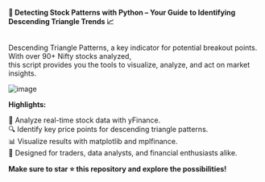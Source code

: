 **🔎 Detecting Stock Patterns with Python – Your Guide to Identifying Descending Triangle Trends 📈** <br />

##
Descending Triangle Patterns, a key indicator for potential breakout points. With over 90+ Nifty stocks analyzed,<br />
this script provides you the tools to visualize, analyze, and act on market insights.<br />


![image](https://github.com/user-attachments/assets/465cf24e-0e28-477d-b34a-574a84d6ecb9)



**Highlights:** <br />

🚀 Analyze real-time stock data with yFinance.<br />
🔍 Identify key price points for descending triangle patterns.<br />
📊 Visualize results with matplotlib and mplfinance.<br />
🧠 Designed for traders, data analysts, and financial enthusiasts alike.<br />

**Make sure to star ⭐ this repository and explore the possibilities!** <br />

